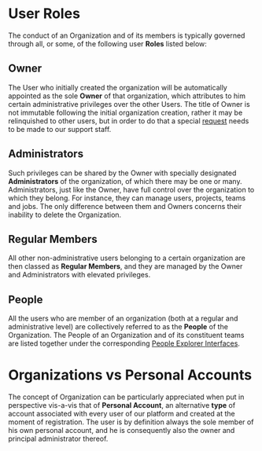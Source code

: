 # User Roles

The conduct of an Organization and of its members is typically governed through all, or some, of the following user **Roles** listed below:

## Owner

The User who initially created the organization will be automatically appointed as the sole **Owner** of that organization, which attributes to him certain administrative privileges over the other Users. The title of Owner is not immutable following the initial organization creation, rather it may be relinquished to other users, but in order to do that a special [request](/ui/universal/support.md) needs to be made to our support staff.

## Administrators

Such privileges can be shared  by the Owner with specially designated **Administrators** of the organization, of which there may be one or many. Administrators, just like the Owner, have full control over the organization to which they belong. For instance, they can manage users, projects, teams and jobs. The only difference between them and Owners concerns their inability to delete the Organization. 

## Regular Members

All other non-administrative users belonging to a certain organization are then classed as **Regular Members**, and they are managed by the Owner and Administrators with elevated privileges. 

## People

All the users who are member of an organization (both at a regular and administrative level) are collectively referred to as the **People** of the Organization. The People of an Organization and of its constituent teams are listed together under the corresponding [People Explorer Interfaces](../ui/people-explorer.md).

# Organizations vs Personal Accounts

The concept of Organization can be particularly appreciated when put in perspective vis-a-vis that of **Personal Account**, an alternative **type** of account associated with every user of our platform and created at the moment of registration. The user is by definition always the sole member of his own personal account, and he is consequently also the owner and principal administrator thereof.
